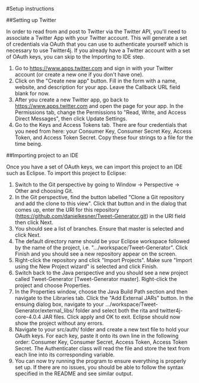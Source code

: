 #Setup instructions

##Setting up Twitter

In order to read from and post to Twitter via the Twitter API, you'll need to associate a Twitter App with your Twitter account. This will generate a set of credentials via OAuth that you can use to authenticate yourself which is necessary to use Twitter4j. If you already have a Twitter account with a set of OAuth keys, you can skip to the Importing to IDE step.

1. Go to https://www.apps.twitter.com and sign in with your Twitter account (or create a new one if you don't have one).
2. Click on the "Create new app" button. Fill in the form with a name, website, and description for your app. Leave the Callback URL field blank for now.
3. After you create a new Twitter app, go back to https://www.apps.twitter.com and open the page for your app. In the Permissions tab, change the Permissions to "Read, Write, and Access Direct Messages", then click Update Settings.
4. Go to the Keys and Access Tokens tab. There are four credentials that you need from here: your Consumer Key, Consumer Secret Key, Access Token, and Access Token Secret. Copy these four strings to a file for the time being.

##Importing project to an IDE

Once you have a set of OAuth keys, we can import this project to an IDE such as Eclipse. To import this project to Eclipse:

1. Switch to the Git perspective by going to Window -> Perspective -> Other and choosing Git. 
2. In the Git perspective, find the button labelled "Clone a Git repository and add the clone to this view". Click that button and in the dialog that comes up, enter the URI for this repository (https://github.com/danielkesner/Tweet-Generator.git) in the URI field then click Next. 
3. You should see a list of branches. Ensure that master is selected and click Next.
4. The default directory name should be your Eclipse workspace followed by the name of the project, i.e. ".../workspace/Tweet-Generator". Click Finish and you should see a new repository appear on the screen.
5. Right-click the repository and click "Import Projects". Make sure "Import using the New Project wizard" is selected and click Finish. 
6. Switch back to the Java perspective and you should see a new project called Tweet-Generator [Tweet-Generator master]. Right-click the project and choose Properties.
7. In the Properties window, choose the Java Build Path section and then navigate to the Libraries tab. Click the "Add External JARs" button. In the ensuing dialog box, navigate to your .../workspace/Tweet-Generator/external_libs/ folder and select both the rita and twitter4j-core-4.0.4 JAR files. Click apply and OK to exit. Eclipse should now show the project without any errors.
8. Navigate to your src/auth/ folder and create a new text file to hold your OAuth keys. For each key, paste it onto its own line in the following order: Consumer Key, Consumer Secret, Access Token, Access Token Secret. The Authenticater class will read the file and store the text from each line into its corresponding variable. 
9. You can now try running the program to ensure everything is properly set up. If there are no issues, you should be able to follow the syntax specified in the README and see similar output.
